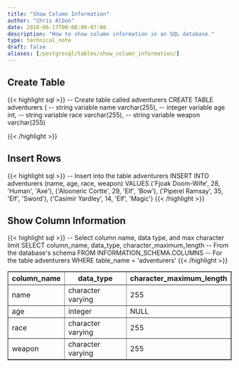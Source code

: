 ```yaml
---
title: "Show Column Information"
author: "Chris Albon"
date: 2018-06-17T00:00:00-07:00
description: "How to show column information in an SQL database."
type: technical_note
draft: false
aliases: [/postgresql/tables/show_column_information/]
---
```


## Create Table

{{< highlight sql >}}
-- Create table called adventurers
CREATE TABLE adventurers (
    -- string variable
    name varchar(255),
    -- integer variable
    age int,
    -- string variable
    race varchar(255),
    -- string variable
    weapon varchar(255)

{{< /highlight >}}

## Insert Rows

{{< highlight sql >}}
-- Insert into the table adventurers
INSERT INTO adventurers (name, age, race, weapon)
VALUES ('Fjoak Doom-Wife', 28, 'Human', 'Axe'),
       ('Alooneric Cortte', 29, 'Elf', 'Bow'),
       ('Piperel Ramsay', 35, 'Elf', 'Sword'),
       ('Casimir Yardley', 14, 'Elf', 'Magic')
{{< /highlight >}}

## Show Column Information

{{< highlight sql >}}
-- Select column name, data type, and max character limit
SELECT column_name, data_type, character_maximum_length
-- From the database's schema
FROM INFORMATION_SCHEMA.COLUMNS
-- For the table adventurers
WHERE table_name = 'adventurers'
{{< /highlight >}}
<table border="1" style="border-collapse:collapse">
<tr><th>column_name</th><th>data_type</th><th>character_maximum_length</th></tr>
<tr><td>name</td><td>character varying</td><td>255</td></tr>
<tr><td>age</td><td>integer</td><td>NULL</td></tr>
<tr><td>race</td><td>character varying</td><td>255</td></tr>
<tr><td>weapon</td><td>character varying</td><td>255</td></tr></table>